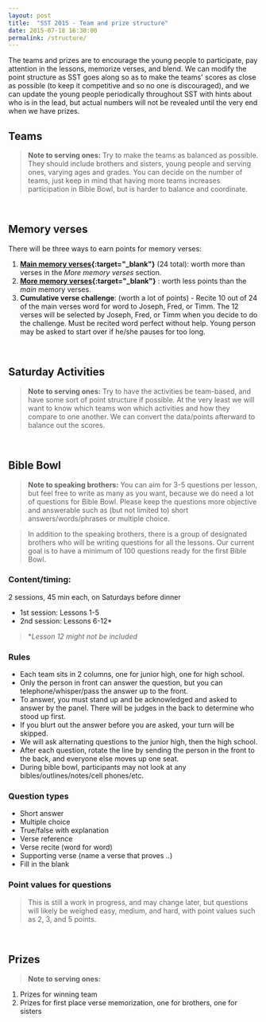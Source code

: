 ```yaml
---
layout: post
title:  "SST 2015 - Team and prize structure"
date: 2015-07-18 16:30:00
permalink: /structure/
---
```

The teams and prizes are to encourage the young people to participate, pay attention in the lessons, memorize verses, and blend. We can modify the point structure as SST goes along so as to make the teams' scores as close as possible (to keep it competitive and so no one is discouraged), and we can update the young people periodically throughout SST with hints about who is in the lead, but actual numbers will not be revealed until the very end when we have prizes.
<br>

## **Teams**

> **Note to serving ones:**
Try to make the teams as balanced as possible. They should include brothers and sisters, young people and serving ones, varying ages and grades. You can decide on  the number of teams, just keep in mind that having more teams increases participation in Bible Bowl, but is harder to balance and coordinate.
<br>

## **Memory verses**

There will be three ways to earn points for memory verses:

1. **[Main memory verses](https://docs.google.com/document/d/1GBy1zWufL_3OHsrSYUKWj04luBazWdy745gDc2z5BAo/edit?usp=sharing){:target="_blank"}** (24 total): worth more than verses in the *More memory verses* section.
2. **[More memory verses](https://docs.google.com/document/d/1kNDLEGSBS7DCaCjR8-tbaW38V-yi-889lOUWU7TSqL4/edit?usp=sharing){:target="_blank"}** : worth less points than the *main* memory verses.
3. **Cumulative verse challenge**: (worth a lot of points) - Recite 10 out of 24 of the main verses word for word to Joseph, Fred, or Timm. The 12 verses will be selected by Joseph, Fred, or Timm when you decide to do the challenge. Must be recited word perfect without help. Young person may be asked to start over if he/she pauses for too long.
<br>

## **Saturday Activities**

> **Note to serving ones:**
Try to have the activities be team-based, and have some sort of point structure if possible. At the very least we will want to know which teams won which activities and how they compare to one another. We can convert the data/points afterward to balance out the scores.
<br>

## **Bible Bowl**

> **Note to speaking brothers:**
You can aim for 3-5 questions per lesson, but feel free to write as many as you want, because we do need a lot of questions for Bible Bowl. Please keep the questions more objective and answerable such as (but not limited to) short answers/words/phrases or multiple choice.

> In addition to the speaking brothers, there is a group of designated brothers who will be writing questions for all the lessons. Our current goal is to have a minimum of 100 questions ready for the first Bible Bowl.

### Content/timing:
2 sessions, 45 min each, on Saturdays before dinner

- 1st session: Lessons 1-5
- 2nd session: Lessons 6-12*

>\**Lesson 12 might not be included*

### Rules

- Each team sits in 2 columns, one for junior high, one for high school.
- Only the person in front can answer the question, but you can telephone/whisper/pass the answer up to the front.
- To answer, you must stand up and be acknowledged and asked to answer by the panel. There will be judges in the back to determine who stood up first.
- If you blurt out the answer before you are asked, your turn will be skipped.
- We will ask alternating questions to the junior high, then the high school.
- After each question, rotate the line by sending the person in the front to the back, and everyone else moves up one seat.
- During bible bowl, participants may not look at any bibles/outlines/notes/cell phones/etc.

### Question types

- Short answer
- Multiple choice
- True/false with explanation
- Verse reference
- Verse recite (word for word)
- Supporting verse (name a verse that proves ..)
- Fill in the blank

### Point values for questions
> This is still a work in progress, and may change later, but questions will likely be weighed easy, medium, and hard, with point values such as 2, 3, and 5 points.
<br>

## **Prizes**

> **Note to serving ones:**
1. Prizes for winning team
2. Prizes for first place verse memorization, one for brothers, one for sisters
